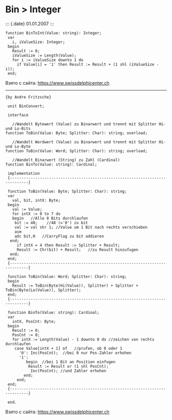 Bin \> Integer
==============

::: {.date}
01.01.2007
:::

    function BinToInt(Value: string): Integer;
     var
       i, iValueSize: Integer;
     begin
       Result := 0;
       iValueSize := Length(Value);
       for i := iValueSize downto 1 do
         if Value[i] = '1' then Result := Result + (1 shl (iValueSize - i));
     end;

Взято с сайта: <https://www.swissdelphicenter.ch>

------------------------------------------------------------------------

    {by Andre Fritzsche}
     
     unit BinConvert;
     
     interface
     
       //Wandelt Bytewert (Value) zu Binarwert und trennt mit Splitter Hi- und Lo-Bits 
    function ToBin(Value: Byte; Splitter: Char): string; overload;
     
       //Wandelt Wordwert (Value) zu Binarwert und trennt mit Splitter Hi- und Lo-Byte 
    function ToBin(Value: Word; Splitter: Char): string; overload;
     
       //Wandelt Binarwert (String) zu Zahl (Cardinal) 
    function BinTo(Value: string): Cardinal;
     
     implementation
     {------------------------------------------------------------------------------}
     
     function ToBin(Value: Byte; Splitter: Char): string;
     var
       val, bit, intX: Byte;
     begin
       val := Value;
       for intX := 0 to 7 do
       begin   //Alle 8 Bits durchlaufen 
        bit := 48;    //48 (='0') zu bit 
        val := val shr 1; //Value um 1 Bit nach rechts verschieben 
        asm
        adc bit,0   //CarryFlag zu bit addieren 
      end;
         if intX = 4 then Result := Splitter + Result;
         Result := Chr(bit) + Result;   //zu Result hinzufugen 
      end;
     end;
     {------------------------------------------------------------------------------}
     
     function ToBin(Value: Word; Splitter: Char): string;
     begin
       Result := ToBin(Byte(Hi(Value)), Splitter) + Splitter + ToBin(Byte(Lo(Value)), Splitter);
     end;
     {------------------------------------------------------------------------------}
     
     function BinTo(Value: string): Cardinal;
     var
       intX, PosCnt: Byte;
     begin
       Result := 0;
       PosCnt := 0;
       for intX := Length(Value) - 1 downto 0 do //zeichen von rechts durchlaufen 
        case Value[intX + 1] of   //prufen, ob 0 oder 1 
          '0': Inc(PosCnt);  //bei 0 nur Pos-Zahler erhohen 
          '1':
             begin  //bei 1 Bit an Position einfugen 
              Result := Result or (1 shl PosCnt);
               Inc(PosCnt); //und Zahler erhohen 
            end;
         end;
     end;
     {------------------------------------------------------------------------------}
     
     end.
     

Взято с сайта: <https://www.swissdelphicenter.ch>
